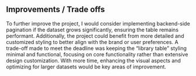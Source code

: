 ## Improvements / Trade offs

To further improve the project, I would consider implementing backend-side pagination if the dataset grows significantly, ensuring the table remains performant. Additionally, the project could benefit from more detailed and customized styling to better align with the brand or user preferences. A trade-off made to meet the deadline was keeping the “library table” styling minimal and functional, focusing on core functionality rather than extensive design customization. With more time, enhancing the visual aspects and optimizing for larger datasets would be key areas of improvement.
